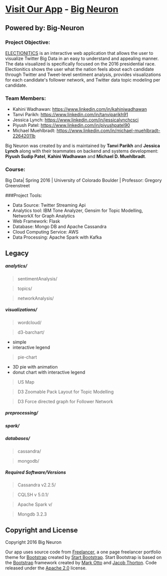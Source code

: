 # [Visit Our App](http://big-neuron.github.io) - [Big Neuron](http://big-neuron.github.io)



## Powered by: Big-Neuron
### Project Objective:

[ELECTIONITICS](http://electionitics.press) is an interactive web application that allows the user to visualize Twitter Big Data in an easy to understand and appealing manner.  The data visualized is specifically focused on the 2016 presidential race.  Electionitics shows the user what the nation feels about each candidate through Twitter and Tweet-level sentiment analysis, provides visualizations for each candidate's follower network, and Twitter data topic modeling per candidate.

### Team Members:
+ Kahini Wadhawan: https://www.linkedin.com/in/kahiniwadhawan
+ Tanvi Parikh: https://www.linkedin.com/in/tanviparikh91
+ Jessica Lynch: https://www.linkedin.com/in/jessicalynchcsci
+ Piyush Patel: https://www.linkedin.com/in/piyushpatel90
+ Michael Muehlbradt: https://www.linkedin.com/in/michael-muehlbradt-22642011b

Big Neuron was created by and is maintained by **Tanvi Parikh** and **Jessica Lynch** along with their teammates on backend and systems development: **Piyush Sudip Patel**, **Kahini Wadhawan** and **Michael D. Muehlbradt**.

### Course:
Big Data| Spring 2016 | University of Colorado Boulder | Professor: Gregory Greenstreet

###Project Tools:
+ Data Source: Twitter Streaming Api
+ Analytics tool: IBM Tone Analyzer, Gensim for Topic Modelling, NetworkX for Graph Analytics
+ Web Framework: Flask
+ Database: Mongo DB and Apache Cassandra
+ Cloud Computing Service: AWS
+ Data Processing: Apache Spark with Kafka


## Legacy
##### analytics/  
> sentimentAnalysis/ 

> topics/

> networkAnalysis/

##### visualizations/  
> wordcloud/  

> d3-barchart/
 - simple
 - interactive legend

> pie-chart
 - 3D pie with animation
 - donut chart with interactive legend

> US Map

> D3 Zoomable Pack Layout for Topic Modelling 

> D3 Force directed graph for Follower Network

##### preprocessing/  
##### spark/  
##### databases/ 
> cassandra/

> mongodb/

##### Required Software/Versions

> Cassandra v2.2.5/

> CQLSH v 5.0.1/

> Apache Spark v/

> Mongdb 3.2.3




## Copyright and License

Copyright 2016 Big Neuron

Our app uses source code from [Freelancer](http://startbootstrap.com/template-overviews/freelancer/), a one page freelancer portfolio theme for [Bootstrap](http://getbootstrap.com/) created by [Start Bootstrap](http://startbootstrap.com/). Start Bootstrap is based on the [Bootstrap](http://getbootstrap.com/) framework created by [Mark Otto](https://twitter.com/mdo) and [Jacob Thorton](https://twitter.com/fat). Code released under the [Apache 2.0](https://github.com/IronSummitMedia/startbootstrap-freelancer/blob/gh-pages/LICENSE) license.

